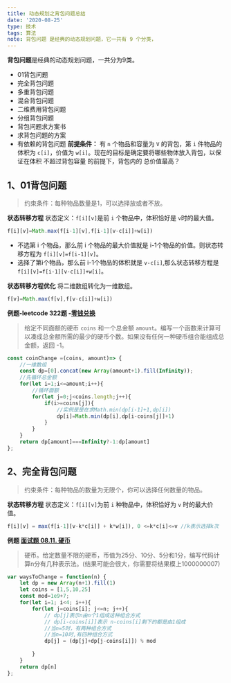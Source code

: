 ```yaml
---
title: 动态规划之背包问题总结
date: '2020-08-25'
type: 技术
tags: 算法
note: 背包问题 是经典的动态规划问题，它一共有 9 个分类，
---
```

**背包问题**是经典的动态规划问题，一共分为9类。
+ 01背包问题
+ 完全背包问题
+ 多重背包问题
+ 混合背包问题
+ 二维费用背包问题
+ 分组背包问题
+ 背包问题求方案书
+ 求背包问题的方案
+ 有依赖的背包问题
**前提条件：**
有 `n` 个物品和容量为 `V` 的背包，第 `i` 件物品的体积为 `c[i]`，价值为 `w[i]`。现在的目标是确定要将哪些物体放入背包，以保证在体积 不超过背包容量 的前提下，背包内的 总价值最高？
## 1、01背包问题
> 约束条件：每种物品数量是1，可以选择放或者不放。

**状态转移方程**
状态定义：`f[i][v]`是前 `i` 个物品中，体积恰好是 `v`时的最大值。
```js
f[i][v]=Math.max(f[i-1][v],f[i-1][v-c[i]]+w[i])
```
+ 不选第 i 个物品，那么前 i 个物品的最大价值就是 i-1个物品的价值。则状态转移方程为 `f[i][v]=f[i-1][v]`。
+ 选择了第i个物品，那么前 i-1个物品的体积就是 `v-c[i]`,那么状态转移方程是`f[i][v]=f[i-1][v-c[i]]+w[i]`。

**状态转移方程优化**
将二维数组转化为一维数组。
```js
f[v]=Math.max(f[v],f[v-c[i]]+w[i])
```
**例题-leetcode 322题 -[零钱兑换](https://leetcode-cn.com/problems/coin-change/)**
>给定不同面额的硬币 `coins` 和一个总金额 `amount`。编写一个函数来计算可以凑成总金额所需的最少的硬币个数。如果没有任何一种硬币组合能组成总金额，返回 -1。

```js
const coinChange =(coins, amount)=> {
    //一维数组
    const dp=[0].concat(new Array(amount+1).fill(Infinity));
    //先循环总金额
    for(let i=1;i<=amount;i++){
        //循环面额
        for(let j=0;j<coins.length;j++){
            if(i>=coins[j]){
                //实例是是在求Math.min(dp[i-1]+1,dp[i])
                dp[i]=Math.min(dp[i],dp[i-coins[j]]+1)
            } 
        }
    }
    return dp[amount]===Infinity?-1:dp[amount]
};
```
## 2、完全背包问题
>约束条件：每种物品的数量为无限个，你可以选择任何数量的物品。

**状态转移方程**
状态定义：`f[i][v]`为前 `i` 种物品中，体积恰好为 `v` 时的最大价值。
```js
f[i][v] = max(f[i-1][v-k*c[i]] + k*w[i]), 0 <=k*c[i]<=v //k表示选择k次
``` 
**例题 [面试题 08.11. 硬币](https://leetcode-cn.com/problems/coin-lcci/)**
>硬币。给定数量不限的硬币，币值为25分、10分、5分和1分，编写代码计算n分有几种表示法。(结果可能会很大，你需要将结果模上1000000007)

```js
var waysToChange = function(n) {
    let dp = new Array(n+1).fill(1)
    let coins = [1,5,10,25]
    const mod=1e9+7;
    for(let i=1; i<4; i++){
        for(let j=coins[i]; j<=n; j++){
            // dp[j]表示n由n个1组成这种组合方式
            // dp[i-coins[i]]表示 n-coins[i]剩下的都是由1组成
            //当n=5时，有两种组合方式
            //当n=10时,有四种组合方式
            dp[j] = (dp[j]+dp[j-coins[i]]) % mod
           
        }
    }
    return dp[n]
};
```

